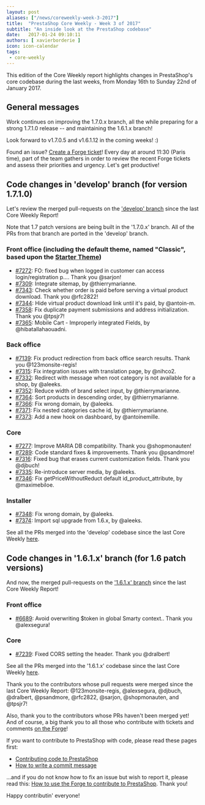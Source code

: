 ```yaml
---
layout: post
aliases: ["/news/coreweekly-week-3-2017"]
title:  "PrestaShop Core Weekly - Week 3 of 2017"
subtitle: "An inside look at the PrestaShop codebase"
date:   2017-01-24 09:10:11
authors: [ xavierborderie ]
icon: icon-calendar
tags:
 - core-weekly
---
```


This edition of the Core Weekly report highlights changes in PrestaShop's core codebase during the last weeks, from Monday 16th to Sunday 22nd of January 2017.


## General messages

Work continues on improving the 1.7.0.x branch, all the while preparing for a strong 1.7.1.0 release -- and maintaining the 1.6.1.x branch!

Look forward to v1.7.0.5 and v1.6.1.12 in the coming weeks! :)

Found an issue? [Create a Forge ticket](http://forge.prestashop.com/secure/CreateIssue%21default.jspa?selectedProjectId=11322&issuetype=1)! Every day at around 11:30 (Paris time), part of the team gathers in order to review the recent Forge tickets and assess their priorities and urgency. Let's get productive!



## Code changes in 'develop' branch (for version 1.7.1.0)

Let's review the merged pull-requests on the ['develop' branch](https://github.com/PrestaShop/PrestaShop/tree/develop) since the last Core Weekly Report!

Note that 1.7 patch versions are being built in the '1.7.0.x' branch. All of the PRs from that branch are ported in the 'develop' branch.


### Front office (including the default theme, named "Classic", based upon the [Starter Theme](https://github.com/PrestaShop/StarterTheme))

* [#7272](https://github.com/PrestaShop/PrestaShop/pull/7272): FO: fixed bug when logged in customer can access login/registration p…. Thank you @sarjon!
* [#7309](https://github.com/PrestaShop/PrestaShop/pull/7309): Integrate sitemap, by @thierrymarianne.
* [#7343](https://github.com/PrestaShop/PrestaShop/pull/7343): Check whether order is paid before serving a virtual product download. Thank you @rfc2822!
* [#7344](https://github.com/PrestaShop/PrestaShop/pull/7344): Hide virtual product download link until it's paid, by @antoin-m.
* [#7358](https://github.com/PrestaShop/PrestaShop/pull/7358): Fix duplicate payment submissions and address initialization. Thank you @tpsjr7!
* [#7365](https://github.com/PrestaShop/PrestaShop/pull/7365): Mobile Cart - Improperly integrated Fields, by @hibatallahaouadni.



### Back office

* [#7139](https://github.com/PrestaShop/PrestaShop/pull/7139): Fix product redirection from back office search results. Thank you @123monsite-regis!
* [#7315](https://github.com/PrestaShop/PrestaShop/pull/7315): Fix integration issues with translation page, by @nihco2.
* [#7332](https://github.com/PrestaShop/PrestaShop/pull/7332): Redirect with message when root category is not available for a shop, by @aleeks.
* [#7352](https://github.com/PrestaShop/PrestaShop/pull/7352): Reduce width of brand select input, by @thierrymarianne.
* [#7364](https://github.com/PrestaShop/PrestaShop/pull/7364): Sort products in descending order, by @thierrymarianne.
* [#7366](https://github.com/PrestaShop/PrestaShop/pull/7366): Fix wrong domain, by @aleeks.
* [#7371](https://github.com/PrestaShop/PrestaShop/pull/7371): Fix nested categories cache id, by @thierrymarianne.
* [#7373](https://github.com/PrestaShop/PrestaShop/pull/7373): Add a new hook on dashboard, by @antoinemille.



### Core

* [#7277](https://github.com/PrestaShop/PrestaShop/pull/7277): Improve MARIA DB compatibility. Thank you @shopmonauten!
* [#7289](https://github.com/PrestaShop/PrestaShop/pull/7289): Code standard fixes & improvements. Thank you @psandmore!
* [#7316](https://github.com/PrestaShop/PrestaShop/pull/7316): Fixed bug that erases current customization fields. Thank you @djbuch!
* [#7335](https://github.com/PrestaShop/PrestaShop/pull/7335): Re-introduce server media, by @aleeks.
* [#7346](https://github.com/PrestaShop/PrestaShop/pull/7346): Fix getPriceWithoutReduct default id_product_attribute, by @maximebiloe.



### Installer

* [#7348](https://github.com/PrestaShop/PrestaShop/pull/7348): Fix wrong domain, by @aleeks.
* [#7374](https://github.com/PrestaShop/PrestaShop/pull/7374): Import sql upgrade from 1.6.x, by @aleeks.



See all the PRs merged into the 'develop' codebase since the last Core Weekly [here](https://github.com/PrestaShop/PrestaShop/pulls?utf8=%E2%9C%93&q=is%3Apr%20merged%3A2017-01-16..2017-01-22%20is%3Aclosed%20base%3Adevelop).


## Code changes in '1.6.1.x' branch (for 1.6 patch versions) 

And now, the merged pull-requests on the ['1.6.1.x' branch](https://github.com/PrestaShop/PrestaShop/tree/develop) since the last Core Weekly Report!


### Front office

* [#6689](https://github.com/PrestaShop/PrestaShop/pull/6689): Avoid overwriting $token in global Smarty context.. Thank you @alexsegura!


### Core

* [#7239](https://github.com/PrestaShop/PrestaShop/pull/7239): Fixed CORS setting the header. Thank you @dralbert!



See all the PRs merged into the '1.6.1.x' codebase since the last Core Weekly [here](https://github.com/PrestaShop/PrestaShop/pulls?utf8=%E2%9C%93&q=is%3Apr%20merged%3A2017-01-16..2017-01-22%20is%3Aclosed%20base%3A1.6.1.x).

Thank you to the contributors whose pull requests were merged since the last Core Weekly Report: @123monsite-regis, @alexsegura, @djbuch, @dralbert, @psandmore, @rfc2822, @sarjon, @shopmonauten, and @tpsjr7!

Also, thank you to the contributors whose PRs haven't been merged yet! And of course, a big thank you to all those who contribute with tickets and comments [on the Forge](http://forge.prestashop.com/browse/BOOM/?selectedTab=com.atlassian.jira.jira-projects-plugin:summary-panel)!

If you want to contribute to PrestaShop with code, please read these pages first:

 * [Contributing code to PrestaShop](http://doc.prestashop.com/display/PS16/Contributing+code+to+PrestaShop)
 * [How to write a commit message](http://doc.prestashop.com/display/PS16/How+to+write+a+commit+message)

...and if you do not know how to fix an issue but wish to report it, please read this: [How to use the Forge to contribute to PrestaShop](http://doc.prestashop.com/display/PS16/How+to+use+the+Forge+to+contribute+to+PrestaShop). Thank you!

Happy contributin' everyone!
